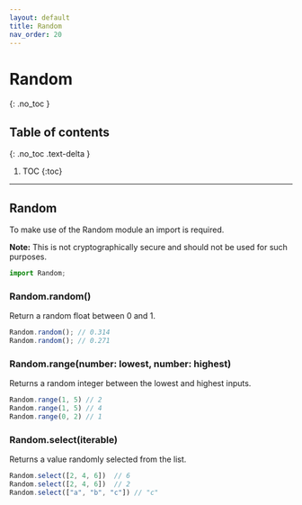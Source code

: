 ```yaml
---
layout: default
title: Random
nav_order: 20
---
```


# Random
{: .no_toc }

## Table of contents
{: .no_toc .text-delta }

1. TOC
{:toc}

---

## Random
To make use of the Random module an import is required.

**Note:** This is not cryptographically secure and should not be used for such purposes.

```js
import Random;
```

### Random.random()

Return a random float between 0 and 1.

```js
Random.random(); // 0.314
Random.random(); // 0.271
```

### Random.range(number: lowest, number: highest)

Returns a random integer between the lowest and highest inputs.

```js
Random.range(1, 5) // 2
Random.range(1, 5) // 4
Random.range(0, 2) // 1
```

### Random.select(iterable)

Returns a value randomly selected from the list.

```js
Random.select([2, 4, 6])  // 6
Random.select([2, 4, 6])  // 2
Random.select(["a", "b", "c"]) // "c"
```
